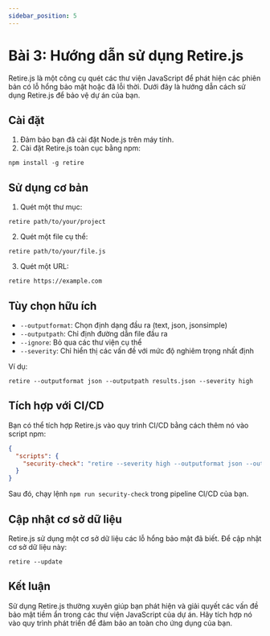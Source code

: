 ```yaml
---
sidebar_position: 5
---
```


# Bài 3: Hướng dẫn sử dụng Retire.js

Retire.js là một công cụ quét các thư viện JavaScript để phát hiện các phiên bản có lỗ hổng bảo mật hoặc đã lỗi thời. Dưới đây là hướng dẫn cách sử dụng Retire.js để bảo vệ dự án của bạn.

## Cài đặt

1. Đảm bảo bạn đã cài đặt Node.js trên máy tính.
2. Cài đặt Retire.js toàn cục bằng npm:

```
npm install -g retire
```

## Sử dụng cơ bản

1. Quét một thư mục:

```
retire path/to/your/project
```

2. Quét một file cụ thể:

```
retire path/to/your/file.js
```

3. Quét một URL:

```
retire https://example.com
```

## Tùy chọn hữu ích

- `--outputformat`: Chọn định dạng đầu ra (text, json, jsonsimple)
- `--outputpath`: Chỉ định đường dẫn file đầu ra
- `--ignore`: Bỏ qua các thư viện cụ thể
- `--severity`: Chỉ hiển thị các vấn đề với mức độ nghiêm trọng nhất định

Ví dụ:

```
retire --outputformat json --outputpath results.json --severity high
```

## Tích hợp với CI/CD

Bạn có thể tích hợp Retire.js vào quy trình CI/CD bằng cách thêm nó vào script npm:

```json
{
  "scripts": {
    "security-check": "retire --severity high --outputformat json --outputpath security-results.json"
  }
}
```

Sau đó, chạy lệnh `npm run security-check` trong pipeline CI/CD của bạn.

## Cập nhật cơ sở dữ liệu

Retire.js sử dụng một cơ sở dữ liệu các lỗ hổng bảo mật đã biết. Để cập nhật cơ sở dữ liệu này:

```
retire --update
```

## Kết luận

Sử dụng Retire.js thường xuyên giúp bạn phát hiện và giải quyết các vấn đề bảo mật tiềm ẩn trong các thư viện JavaScript của dự án. Hãy tích hợp nó vào quy trình phát triển để đảm bảo an toàn cho ứng dụng của bạn.